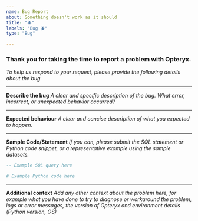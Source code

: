 ```yaml
---
name: Bug Report
about: Something doesn't work as it should
title: "🪲"
labels: "Bug 🪲"
type: "Bug"

---
```


### Thank you for taking the time to report a problem with Opteryx.
_To help us respond to your request, please provide the following details about the bug._

---

**Describe the bug** _A clear and specific description of the bug. What error, incorrect, or unexpected behavior occurred?_

---

**Expected behaviour** _A clear and concise description of what you expected to happen._

---

**Sample Code/Statement** _If you can, please submit the SQL statement or Python code snippet, or a representative example using the sample datasets._

~~~sql
-- Example SQL query here
~~~

~~~python
# Example Python code here
~~~

---

**Additional context** _Add any other context about the problem here, for example what you have done to try to diagnose or workaround the problem, logs or error messages, the version of Opteryx and environment details (Python version, OS)_
